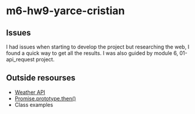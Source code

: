 # m6-hw9-yarce-cristian

## Issues
I had issues when starting to develop the project but researching the web, I found a quick way to get all the results. I was also guided by module 6, 01-api_request project.


## Outside resourses 
- [Weather API](https://openweathermap.org/api)
- [Promise.prototype.then()](https://developer.mozilla.org/en-US/docs/Web/JavaScript/Reference/Global_Objects/Promise/then)
- Class examples
